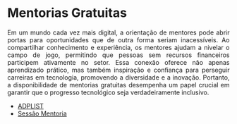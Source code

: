 # Mentorias Gratuitas

<p align=justify> Em um mundo cada vez mais digital, a orientação de mentores pode abrir portas para oportunidades que de outra forma seriam inacessíveis. Ao compartilhar conhecimento e experiência, os mentores ajudam a nivelar o campo de jogo, permitindo que pessoas sem recursos financeiros participem ativamente no setor. Essa conexão oferece não apenas aprendizado prático, mas também inspiração e confiança para perseguir carreiras em tecnologia, promovendo a diversidade e a inovação. Portanto, a disponibilidade de mentorias gratuitas desempenha um papel crucial em garantir que o progresso tecnológico seja verdadeiramente inclusivo.<p>

- [ADPLIST](https://adplist.org/)
- [Sessão Mentoria](https://sessaomentoria.com.br/mentor)
